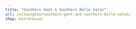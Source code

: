 ```yaml
---
title: "Southern Gent & Southern Belle Salon"
url: /wilmington/southern-gent-and-southern-belle-salon/
shop: hairdresser
---
```


